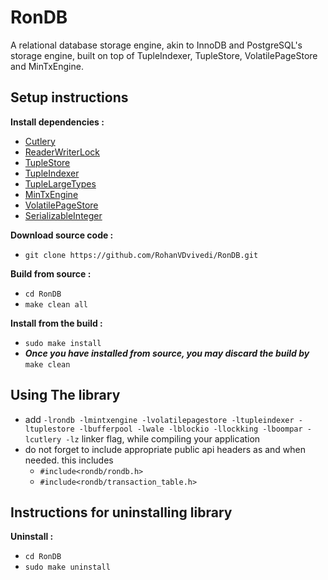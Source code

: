 # RonDB
A relational database storage engine, akin to InnoDB and PostgreSQL's storage engine, built on top of TupleIndexer, TupleStore, VolatilePageStore and MinTxEngine.

## Setup instructions
**Install dependencies :**
 * [Cutlery](https://github.com/RohanVDvivedi/Cutlery)
 * [ReaderWriterLock](https://github.com/RohanVDvivedi/ReaderWriterLock)
 * [TupleStore](https://github.com/RohanVDvivedi/TupleStore)
 * [TupleIndexer](https://github.com/RohanVDvivedi/TupleIndexer)
 * [TupleLargeTypes](https://github.com/RohanVDvivedi/TupleLargeTypes)
 * [MinTxEngine](https://github.com/RohanVDvivedi/MinTxEngine)
 * [VolatilePageStore](https://github.com/RohanVDvivedi/VolatilePageStore)
 * [SerializableInteger](https://github.com/RohanVDvivedi/SerializableInteger)

**Download source code :**
 * `git clone https://github.com/RohanVDvivedi/RonDB.git`

**Build from source :**
 * `cd RonDB`
 * `make clean all`

**Install from the build :**
 * `sudo make install`
 * ***Once you have installed from source, you may discard the build by*** `make clean`

## Using The library
 * add `-lrondb -lmintxengine -lvolatilepagestore -ltupleindexer -ltuplestore -lbufferpool -lwale -lblockio -llockking -lboompar -lcutlery -lz` linker flag, while compiling your application
 * do not forget to include appropriate public api headers as and when needed. this includes
   * `#include<rondb/rondb.h>`
   * `#include<rondb/transaction_table.h>`

## Instructions for uninstalling library

**Uninstall :**
 * `cd RonDB`
 * `sudo make uninstall`
